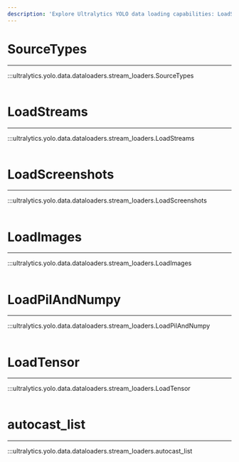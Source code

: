 ```yaml
---
description: 'Explore Ultralytics YOLO data loading capabilities: LoadStreams, LoadImages, LoadTensor, autocast_list. Simplify data pipeline development.'
---
```


# SourceTypes
---
:::ultralytics.yolo.data.dataloaders.stream_loaders.SourceTypes
<br><br>

# LoadStreams
---
:::ultralytics.yolo.data.dataloaders.stream_loaders.LoadStreams
<br><br>

# LoadScreenshots
---
:::ultralytics.yolo.data.dataloaders.stream_loaders.LoadScreenshots
<br><br>

# LoadImages
---
:::ultralytics.yolo.data.dataloaders.stream_loaders.LoadImages
<br><br>

# LoadPilAndNumpy
---
:::ultralytics.yolo.data.dataloaders.stream_loaders.LoadPilAndNumpy
<br><br>

# LoadTensor
---
:::ultralytics.yolo.data.dataloaders.stream_loaders.LoadTensor
<br><br>

# autocast_list
---
:::ultralytics.yolo.data.dataloaders.stream_loaders.autocast_list
<br><br>